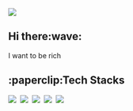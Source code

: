 <img src="https://capsule-render.vercel.app/api?type=waving&color=0078D4&height=250&section=header&text=Minji%20Kil&fontSize=80&fontColor=FFFAFA&fontAlignY=40" />

<h2>Hi there:wave:</h2>

<p>I want to be rich</p>

<h2>:paperclip:Tech Stacks</h2>
<div>
  <img src="https://img.shields.io/badge/Python-3766AB?style=flat&logo=Python&logoColor=white"/></a>&nbsp 
  <img src="https://img.shields.io/badge/C-A8B9CC?style=flat&logo=C&logoColor=white"/></a>&nbsp 
  <img src="https://img.shields.io/badge/JavaScript-F7DF1E?style=flat&logo=JavaScript&logoColor=white"/></a>&nbsp 
  <img src="https://img.shields.io/badge/React-61DAFB?style=flat&logo=React&logoColor=white"/></a>&nbsp 
  <img src="https://img.shields.io/badge/Django-092E20?style=flat&logo=Django&logoColor=white"/></a>&nbsp  
</div>
